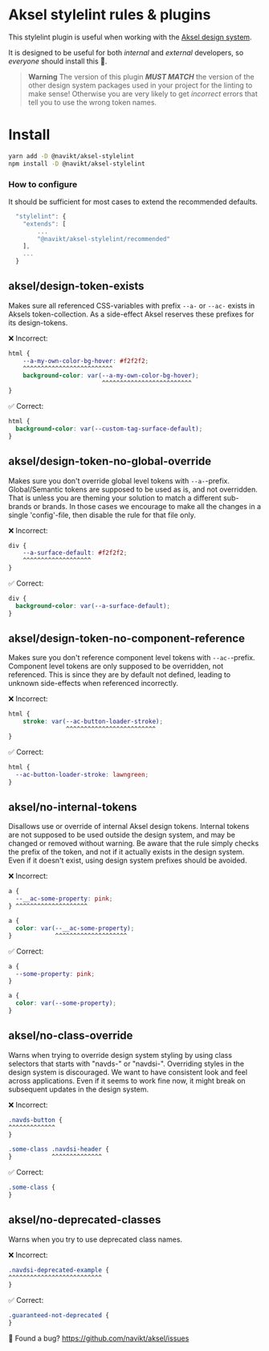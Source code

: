# Aksel stylelint rules & plugins

This stylelint plugin is useful when working with the [Aksel design system](https://aksel.nav.no/).

It is designed to be useful for both _internal_ and _external_ developers, so _everyone_ should install this 🙌.

> **Warning**
> The version of this plugin **_MUST MATCH_** the version of the other design system packages used in your project for the linting to make sense!
> Otherwise you are very likely to get _incorrect_ errors that tell you to use the wrong token names.

# Install

```bash
yarn add -D @navikt/aksel-stylelint
npm install -D @navikt/aksel-stylelint
```

### How to configure

It should be sufficient for most cases to extend the recommended defaults.

```js
  "stylelint": {
    "extends": [
        ...
        "@navikt/aksel-stylelint/recommended"
    ],
    ...
  }
```

## aksel/design-token-exists

Makes sure all referenced CSS-variables with prefix `--a-` or `--ac-` exists in Aksels token-collection. As a side-effect Aksel reserves these prefixes for its design-tokens.

❌ Incorrect:

```css
html {
    --a-my-own-color-bg-hover: #f2f2f2;
    ^^^^^^^^^^^^^^^^^^^^^^^^^
    background-color: var(--a-my-own-color-bg-hover);
                          ^^^^^^^^^^^^^^^^^^^^^^^^^
}
```

✅ Correct:

```css
html {
  background-color: var(--custom-tag-surface-default);
}
```

## aksel/design-token-no-global-override

Makes sure you don't override global level tokens with `--a-`-prefix. Global/Semantic tokens are supposed to be used as is, and not overridden. That is unless you are theming your solution to match a different sub-brands or brands. In those cases we encourage to make all the changes in a single 'config'-file, then disable the rule for that file only.

❌ Incorrect:

```css
div {
    --a-surface-default: #f2f2f2;
    ^^^^^^^^^^^^^^^^^^^
}
```

✅ Correct:

```css
div {
  background-color: var(--a-surface-default);
}
```

## aksel/design-token-no-component-reference

Makes sure you don't reference component level tokens with `--ac-`-prefix. Component level tokens are only supposed to be overridden, not referenced.
This is since they are by default not defined, leading to unknown side-effects when referenced incorrectly.

❌ Incorrect:

```css
html {
    stroke: var(--ac-button-loader-stroke);
                ^^^^^^^^^^^^^^^^^^^^^^^^^
}
```

✅ Correct:

```css
html {
  --ac-button-loader-stroke: lawngreen;
}
```

## aksel/no-internal-tokens

Disallows use or override of internal Aksel design tokens. Internal tokens are not supposed to be used outside the design system, and may be changed or removed without warning. Be aware that the rule simply checks the prefix of the token, and not if it actually exists in the design system. Even if it doesn't exist, using design system prefixes should be avoided.

❌ Incorrect:

```css
a {
  --__ac-some-property: pink;
} ^^^^^^^^^^^^^^^^^^^^
```

```css
a {
  color: var(--__ac-some-property);
}            ^^^^^^^^^^^^^^^^^^^^
```

✅ Correct:

```css
a {
  --some-property: pink;
}
```

```css
a {
  color: var(--some-property);
}
```

## aksel/no-class-override

Warns when trying to override design system styling by using class selectors that starts with "navds-" or "navdsi-". Overriding styles in the design system is discouraged. We want to have consistent look and feel across applications. Even if it seems to work fine now, it might break on subsequent updates in the design system.

❌ Incorrect:

```css
.navds-button {
^^^^^^^^^^^^^
}
```

```css
.some-class .navdsi-header {
}           ^^^^^^^^^^^^^^
```

✅ Correct:

```css
.some-class {
}
```

## aksel/no-deprecated-classes

Warns when you try to use deprecated class names.

❌ Incorrect:

```css
.navdsi-deprecated-example {
^^^^^^^^^^^^^^^^^^^^^^^^^^
}
```

✅ Correct:

```css
.guaranteed-not-deprecated {
}
```

🐛 Found a bug? https://github.com/navikt/aksel/issues
